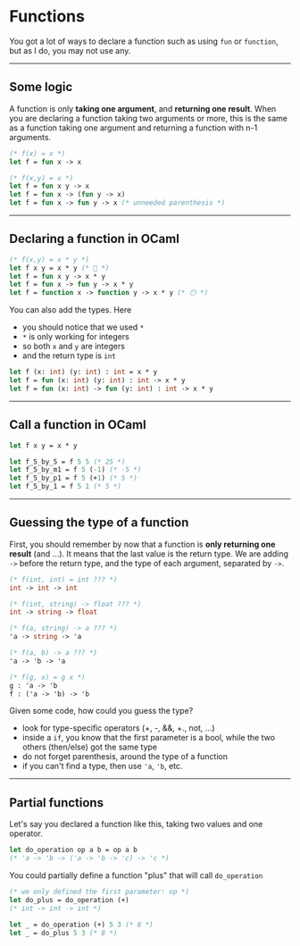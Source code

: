 # Functions

You got a lot of ways to declare a function such as using `fun` or `function`, but as I do, you may not use any.

<hr class="sl">

## Some logic

A function is only **taking one argument**, and **returning one result**. When you are declaring a function taking two arguments or more, this is the same as a function taking one argument and returning a function with n-1 arguments.

```ocaml
(* f(x) = x *)
let f = fun x -> x

(* f(x,y) = x *)
let f = fun x y -> x
let f = fun x -> (fun y -> x)
let f = fun x -> fun y -> x (* unneeded parenthesis *)
```

<hr class="sr">

## Declaring a function in OCaml

```ocaml
(* f(x,y) = x * y *)
let f x y = x * y (* 🚀 *)
let f = fun x y -> x * y
let f = fun x -> fun y -> x * y
let f = function x -> function y -> x * y (* 😶 *)
```

You can also add the types. Here

* you should notice that we used `*`
* `*` is only working for integers
* so both `x` and `y` are integers
* and the return type is `int`

```ocaml
let f (x: int) (y: int) : int = x * y
let f = fun (x: int) (y: int) : int -> x * y
let f = fun (x: int) -> fun (y: int) : int -> x * y
```

<hr class="sr">

## Call a function in OCaml

```ocaml
let f x y = x * y

let f_5_by_5 = f 5 5 (* 25 *)
let f_5_by_m1 = f 5 (-1) (* -5 *)
let f_5_by_p1 = f 5 (+1) (* 5 *)
let f_5_by_1 = f 5 1 (* 5 *)
```

<hr class="sl">

## Guessing the type of a function

First, you should remember by now that a function is **only returning one result** (and ...). It means that the last value is the return type. We are adding `->` before the return type, and the type of each argument, separated by `->`.

```ocaml
(* f(int, int) = int ??? *)
int -> int -> int

(* f(int, string) -> float ??? *)
int -> string -> float

(* f(a, string) -> a ??? *)
'a -> string -> 'a

(* f(a, b) -> a ??? *)
'a -> 'b -> 'a

(* f(g, x) = g x *)
g : 'a -> 'b
f : ('a -> 'b) -> 'b
```

Given some code, how could you guess the type?

* look for type-specific operators (+, -, &&, +., not, ...)
* inside a `if`, you know that the first parameter is a bool, while the two others (then/else) got the same type
* do not forget parenthesis, around the type of a function
* if you can't find a type, then use `'a`, `'b`, etc.

<hr class="sr">

## Partial functions

Let's say you declared a function like this, taking two values and one operator.

```ocaml
let do_operation op a b = op a b
(* 'a -> 'b -> ('a -> 'b -> 'c) -> 'c *)
```

You could partially define a function "plus" that will call `do_operation`

```ocaml
(* we only defined the first parameter: op *)
let do_plus = do_operation (+)
(* int -> int -> int *)

let _ = do_operation (+) 5 3 (* 8 *)
let _ = do_plus 5 3 (* 8 *)
```